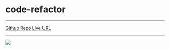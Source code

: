 # code-refactor
---
<a href="https://github.com/Klegacie1009/code-refa">Github Repo</a>
<a href="https://klegacie1009.github.io/code-refa/">Live URL</a>

---



<img src="./images/Horiseonshot.png" />

